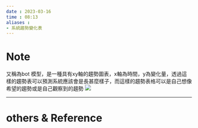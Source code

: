 ```yaml
---
date : 2023-03-16
time : 08:13
aliases :
- 系統趨勢變化表
---
```

# Note
又稱為bot 模型，是一種具有xy軸的趨勢圖表，x軸為時間，y為變化量，透過這樣的趨勢表可以預測系統應該會是長甚麼樣子，而這樣的趨勢表格可以是自己想像希望的趨勢或是自己觀察到的趨勢
![](Pasted%20image%2020230316081709.png)

---
# others &  Reference


